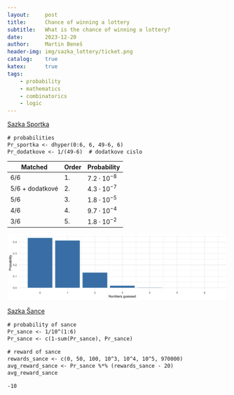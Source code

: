 ```yaml
---
layout:     post
title:      Chance of winning a lottery
subtitle:   What is the chance of winning a lottery?
date:       2023-12-20
author:     Martin Beneš
header-img: img/sazka_lottery/ticket.png
catalog:    true
katex:      true
tags:
    - probability
    - mathematics
    - combinatorics
    - logic
---
```



<a href="https://www.sazka.cz/sazka-svet/blog/jak-se-urcuje-vyhra-ve-sportce">Sazka Sportka</a>

```
# probabilities
Pr_sportka <- dhyper(0:6, 6, 49-6, 6)
Pr_dodatkove <- 1/(49-6)  # dodatkove cislo
```

| Matched         | Order | Probability       |
| ----------------| ----- | ----------------- |
| 6/6             | 1.    | $7.2\cdot10^{-8}$ |
| 5/6 + dodatkové | 2.    | $4.3\cdot10^{-7}$ |
| 5/6             | 3.    | $1.8\cdot10^{-5}$ |
| 4/6             | 4.    | $9.7\cdot10^{-4}$ |
| 3/6             | 5.    | $1.8\cdot10^{-2}$ |


![guess_probability](img/sazka_lottery/guess_probability.png)


<a href="https://www.sazka.cz/centrum-podpory/loterie-a-hry/loterie/sportka/jak-zjistit-vyhru-v-doplnkove-hre-sance">Sazka Šance</a>


```
# probability of sance
Pr_sance <- 1/10^(1:6)
Pr_sance <- c(1-sum(Pr_sance), Pr_sance)
```

```
# reward of sance
rewards_sance <- c(0, 50, 100, 10^3, 10^4, 10^5, 970000)
avg_reward_sance <- Pr_sance %*% (rewards_sance - 20)
avg_reward_sance
```

    -10
